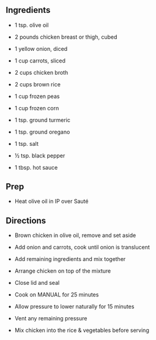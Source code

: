 # 

## Ingredients

- 1 tsp. olive oil

- 2 pounds chicken breast or thigh, cubed

- 1 yellow onion, diced

- 1 cup carrots, sliced

- 2 cups chicken broth

- 2 cups brown rice

- 1 cup frozen peas

- 1 cup frozen corn

- 1 tsp. ground turmeric

- 1 tsp. ground oregano

- 1 tsp. salt

- ½ tsp. black pepper

- 1 tbsp. hot sauce

## Prep

- Heat olive oil in IP over Sauté

## Directions

- Brown chicken in olive oil, remove and set aside

- Add onion and carrots, cook until onion is translucent

- Add remaining ingredients and mix together

- Arrange chicken on top of the mixture

- Close lid and seal

- Cook on MANUAL for 25 minutes

- Allow pressure to lower naturally for 15 minutes

- Vent any remaining pressure

- Mix chicken into the rice & vegetables before serving
